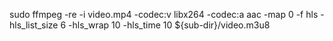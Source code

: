 sudo ffmpeg -re -i video.mp4 -codec:v libx264 -codec:a aac -map 0 -f hls  -hls_list_size 6 -hls_wrap 10 -hls_time 10 ${sub-dir}/video.m3u8

